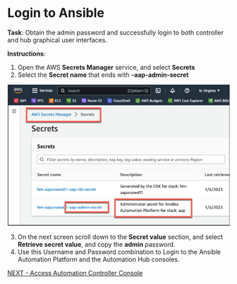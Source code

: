 <h1>Login to Ansible</h1>

**Task**: Obtain the admin password and successfully login to both controller and hub graphical user interfaces.

**Instructions**:

1. Open the AWS **Secrets Manager** service, and select **Secrets**
2. Select the **Secret name** that ends with **-aap-admin-secret**

![alt_text](images/image25.png "image_tooltip")

3. On the next screen scroll down to the **Secret value** section, and select **Retrieve secret value**, and copy the **admin** password.
4. Use this Username and Password combination to Login to the Ansible Automation Platform and the Automation Hub consoles.

[NEXT - Access Automation Controller Console](page6.md)
